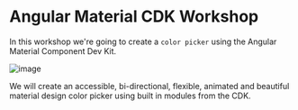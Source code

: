 # Angular Material CDK Workshop

In this workshop we're going to create a `color picker` using the Angular Material Component Dev Kit.

![image](https://user-images.githubusercontent.com/6004537/38517190-ccb9d906-3c41-11e8-8819-d7e1a6558d1a.png)
 
We will create an accessible, bi-directional, flexible, animated and beautiful material design color picker using built in modules from the CDK.
